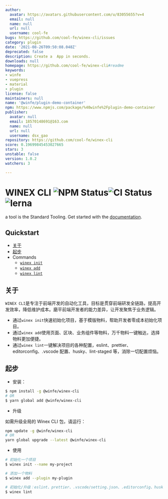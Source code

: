 ```yaml
---
author:
  avatar: https://avatars.githubusercontent.com/u/83055655?v=4
  email: null
  name: null
  url: null
  username: cool-fe
bugs: https://github.com/cool-fe/winex-cli/issues
category: plugin
date: '2021-08-26T09:50:08.048Z'
deprecated: false
description: Create a  App in seconds.
downloads: null
homepage: https://github.com/cool-fe/winex-cli#readme
keywords:
- winfe
- vuepress
- material
- plugin
license: false
maintainers: null
name: '@winfe/plugin-demo-container'
npm: https://www.npmjs.com/package/%40winfe%2Fplugin-demo-container
publisher:
  avatar: null
  email: 18570148691@163.com
  name: null
  url: null
  username: dsx_gao
repository: https://github.com/cool-fe/winex-cli
score: 0.19699845453027665
stars: 3
unstable: false
version: 1.0.2
watchers: 3

---
```


# WINEX CLI ![NPM Status](https://img.shields.io/npm/v/@winfe/winex-cli.svg?style=flat)![CI Status](https://circleci.com/gh/cool-fe/winex-cli/tree/main.svg?style=shield) ![lerna](https://img.shields.io/badge/maintained%20with-lerna-cc00ff.svg)

a tool is the Standard Tooling. Get started with the [documentation](https://cool-fe.github.io/docs-winex-cli/).

## Quickstart

- [关于](#关于)
- [起步](#起步)
- Commands
  - [`winex init`](https://github.com/cool-fe/winex-cli/tree/doc/packages/cli-plugin-lint)
  - [`winex add`](https://github.com/cool-fe/winex-cli/tree/doc/packages/cli-plugin-lint)
  - [`winex lint`](https://github.com/cool-fe/winex-cli/tree/doc/packages/cli-plugin-lint)

## 关于

`WINEX CLI`是专注于前端开发的自动化工具，目标是贯穿前端研发全链路，提高开发效率，降低维护成本。磨平前端开发者的能力差异，让开发聚焦于业务逻辑。

- 通过`winex init`快速初始化项目，基于模版物料，帮助开发者零成本初始化项目。
- 通过`winex add`使用页面、区块、业务组件等物料，万千物料一键触达，选择物料更加便捷。
- 通过`winex lint`一键解决项目的各种配置，eslint、prettier、editorconfig、.vscode 配置、husky、lint-staged 等，消除一切配置烦恼。

## 起步

- 安装：

```bash
$ npm install -g @winfe/winex-cli
# OR
$ yarn global add @winfe/winex-cli
```

- 升级

如需升级全局的 Winex CLI 包，请运行：

```bash
npm update -g @winfe/winex-cli
# OR
yarn global upgrade --latest @winfe/winex-cli
```

- 使用

```bash
# 初始化一个项目
$ winex init --name my-project

# 添加一个物料
$ winex add --plugin my-plugin

# 初始化/升级：eslint、prettier、.vscode/setting.json、.editorconfig、husky、lint-staged...
$ winex lint
```
